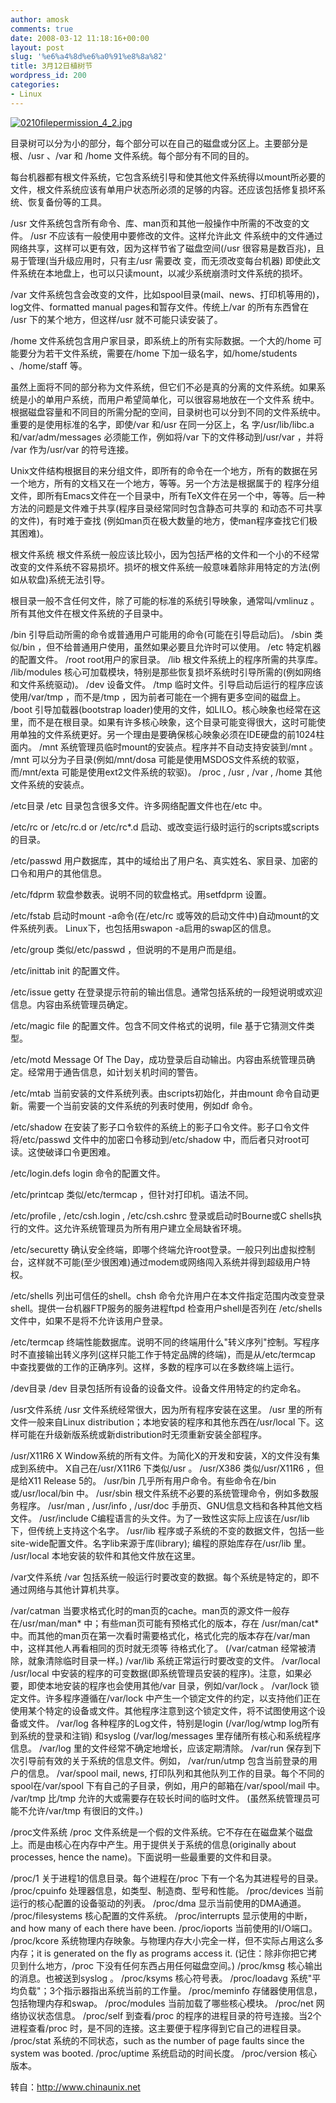```yaml
---
author: amosk
comments: true
date: 2008-03-12 11:18:16+00:00
layout: post
slug: '%e6%a4%8d%e6%a0%91%e8%8a%82'
title: 3月12日植树节
wordpress_id: 200
categories:
- Linux
---
```


[![0210filepermission_4_2.jpg](http://kongove.whostas.com/blog/download/2008/03/0210filepermission_4_2.jpg)](http://kongove.whostas.com/blog/download/2008/03/0210filepermission_4_2.jpg)


目录树可以分为小的部分，每个部分可以在自己的磁盘或分区上。主要部分是根、/usr 、/var 和 /home 文件系统。每个部分有不同的目的。

每台机器都有根文件系统，它包含系统引导和使其他文件系统得以mount所必要的文件，根文件系统应该有单用户状态所必须的足够的内容。还应该包括修复损坏系统、恢复备份等的工具。

/usr 文件系统包含所有命令、库、man页和其他一般操作中所需的不改变的文件。 /usr 不应该有一般使用中要修改的文件。这样允许此文 件系统中的文件通过网络共享，这样可以更有效，因为这样节省了磁盘空间(/usr 很容易是数百兆)，且易于管理(当升级应用时，只有主/usr 需要改 变，而无须改变每台机器) 即使此文件系统在本地盘上，也可以只读mount，以减少系统崩溃时文件系统的损坏。

/var 文件系统包含会改变的文件，比如spool目录(mail、news、打印机等用的)， log文件、formatted manual pages和暂存文件。传统上/var 的所有东西曾在 /usr 下的某个地方，但这样/usr 就不可能只读安装了。

<!-- more -->/home 文件系统包含用户家目录，即系统上的所有实际数据。一个大的/home 可能要分为若干文件系统，需要在/home 下加一级名字，如/home/students 、/home/staff 等。

虽然上面将不同的部分称为文件系统，但它们不必是真的分离的文件系统。如果系统是小的单用户系统，而用户希望简单化，可以很容易地放在一个文件系 统中。根据磁盘容量和不同目的所需分配的空间，目录树也可以分到不同的文件系统中。重要的是使用标准的名字，即使/var 和/usr 在同一分区上，名 字/usr/lib/libc.a 和/var/adm/messages 必须能工作，例如将/var 下的文件移动到/usr/var ，并将 /var 作为/usr/var 的符号连接。

Unix文件结构根据目的来分组文件，即所有的命令在一个地方，所有的数据在另一个地方，所有的文档又在一个地方，等等。另一个方法是根据属于的 程序分组文件，即所有Emacs文件在一个目录中，所有TeX文件在另一个中，等等。后一种方法的问题是文件难于共享(程序目录经常同时包含静态可共享的 和动态不可共享的文件)，有时难于查找 (例如man页在极大数量的地方，使man程序查找它们极其困难)。

根文件系统
根文件系统一般应该比较小，因为包括严格的文件和一个小的不经常改变的文件系统不容易损坏。损坏的根文件系统一般意味着除非用特定的方法(例如从软盘)系统无法引导。

根目录一般不含任何文件，除了可能的标准的系统引导映象，通常叫/vmlinuz 。所有其他文件在根文件系统的子目录中。

/bin
引导启动所需的命令或普通用户可能用的命令(可能在引导启动后)。
/sbin
类似/bin ，但不给普通用户使用，虽然如果必要且允许时可以使用。
/etc
特定机器的配置文件。
/root
root用户的家目录。
/lib
根文件系统上的程序所需的共享库。
/lib/modules
核心可加载模块，特别是那些恢复损坏系统时引导所需的(例如网络和文件系统驱动)。
/dev
设备文件。
/tmp
临时文件。引导启动后运行的程序应该使用/var/tmp ，而不是/tmp ，因为前者可能在一个拥有更多空间的磁盘上。
/boot
引导加载器(bootstrap loader)使用的文件，如LILO。核心映象也经常在这里，而不是在根目录。如果有许多核心映象，这个目录可能变得很大，这时可能使用单独的文件系统更好。另一个理由是要确保核心映象必须在IDE硬盘的前1024柱面内。
/mnt
系统管理员临时mount的安装点。程序并不自动支持安装到/mnt 。 /mnt 可以分为子目录(例如/mnt/dosa  可能是使用MSDOS文件系统的软驱，而/mnt/exta 可能是使用ext2文件系统的软驱)。
/proc , /usr , /var , /home
其他文件系统的安装点。

/etc目录
/etc 目录包含很多文件。许多网络配置文件也在/etc 中。

/etc/rc  or /etc/rc.d  or /etc/rc*.d
启动、或改变运行级时运行的scripts或scripts的目录。

/etc/passwd
用户数据库，其中的域给出了用户名、真实姓名、家目录、加密的口令和用户的其他信息。

/etc/fdprm
软盘参数表。说明不同的软盘格式。用setfdprm 设置。

/etc/fstab
启动时mount -a命令(在/etc/rc 或等效的启动文件中)自动mount的文件系统列表。 Linux下，也包括用swapon -a启用的swap区的信息。

/etc/group
类似/etc/passwd ，但说明的不是用户而是组。

/etc/inittab
init 的配置文件。

/etc/issue
getty 在登录提示符前的输出信息。通常包括系统的一段短说明或欢迎信息。内容由系统管理员确定。

/etc/magic
file 的配置文件。包含不同文件格式的说明，file 基于它猜测文件类型。

/etc/motd
Message Of The Day，成功登录后自动输出。内容由系统管理员确定。经常用于通告信息，如计划关机时间的警告。

/etc/mtab
当前安装的文件系统列表。由scripts初始化，并由mount 命令自动更新。需要一个当前安装的文件系统的列表时使用，例如df 命令。

/etc/shadow
在安装了影子口令软件的系统上的影子口令文件。影子口令文件将/etc/passwd 文件中的加密口令移动到/etc/shadow 中，而后者只对root可读。这使破译口令更困难。

/etc/login.defs
login 命令的配置文件。

/etc/printcap
类似/etc/termcap ，但针对打印机。语法不同。

/etc/profile , /etc/csh.login , /etc/csh.cshrc
登录或启动时Bourne或C shells执行的文件。这允许系统管理员为所有用户建立全局缺省环境。

/etc/securetty
确认安全终端，即哪个终端允许root登录。一般只列出虚拟控制台，这样就不可能(至少很困难)通过modem或网络闯入系统并得到超级用户特权。

/etc/shells
列出可信任的shell。chsh 命令允许用户在本文件指定范围内改变登录shell。提供一台机器FTP服务的服务进程ftpd 检查用户shell是否列在 /etc/shells 文件中，如果不是将不允许该用户登录。

/etc/termcap
终端性能数据库。说明不同的终端用什么"转义序列"控制。写程序时不直接输出转义序列(这样只能工作于特定品牌的终端)，而是从/etc/termcap 中查找要做的工作的正确序列。这样，多数的程序可以在多数终端上运行。

/dev目录
/dev 目录包括所有设备的设备文件。设备文件用特定的约定命名。

/usr文件系统
/usr 文件系统经常很大，因为所有程序安装在这里。 /usr 里的所有文件一般来自Linux distribution；本地安装的程序和其他东西在/usr/local 下。这样可能在升级新版系统或新distribution时无须重新安装全部程序。

/usr/X11R6
X Window系统的所有文件。为简化X的开发和安装，X的文件没有集成到系统中。 X自己在/usr/X11R6 下类似/usr 。
/usr/X386
类似/usr/X11R6 ，但是给X11 Release 5的。
/usr/bin
几乎所有用户命令。有些命令在/bin 或/usr/local/bin 中。
/usr/sbin
根文件系统不必要的系统管理命令，例如多数服务程序。
/usr/man , /usr/info , /usr/doc
手册页、GNU信息文档和各种其他文档文件。
/usr/include
C编程语言的头文件。为了一致性这实际上应该在/usr/lib 下，但传统上支持这个名字。
/usr/lib
程序或子系统的不变的数据文件，包括一些site-wide配置文件。名字lib来源于库(library); 编程的原始库存在/usr/lib 里。
/usr/local
本地安装的软件和其他文件放在这里。

/var文件系统
/var 包括系统一般运行时要改变的数据。每个系统是特定的，即不通过网络与其他计算机共享。

/var/catman
当要求格式化时的man页的cache。man页的源文件一般存在/usr/man/man* 中；有些man页可能有预格式化的版本，存在 /usr/man/cat* 中。而其他的man页在第一次看时需要格式化，格式化完的版本存在/var/man 中，这样其他人再看相同的页时就无须等 待格式化了。 (/var/catman 经常被清除，就象清除临时目录一样。)
/var/lib
系统正常运行时要改变的文件。
/var/local
/usr/local 中安装的程序的可变数据(即系统管理员安装的程序)。注意，如果必要，即使本地安装的程序也会使用其他/var 目录，例如/var/lock 。
/var/lock
锁定文件。许多程序遵循在/var/lock 中产生一个锁定文件的约定，以支持他们正在使用某个特定的设备或文件。其他程序注意到这个锁定文件，将不试图使用这个设备或文件。
/var/log
各种程序的Log文件，特别是login  (/var/log/wtmp log所有到系统的登录和注销) 和syslog (/var/log/messages 里存储所有核心和系统程序信息。 /var/log 里的文件经常不确定地增长，应该定期清除。
/var/run
保存到下次引导前有效的关于系统的信息文件。例如， /var/run/utmp 包含当前登录的用户的信息。
/var/spool
mail, news, 打印队列和其他队列工作的目录。每个不同的spool在/var/spool 下有自己的子目录，例如，用户的邮箱在/var/spool/mail 中。
/var/tmp
比/tmp 允许的大或需要存在较长时间的临时文件。 (虽然系统管理员可能不允许/var/tmp 有很旧的文件。)

/proc文件系统
/proc 文件系统是一个假的文件系统。它不存在在磁盘某个磁盘上。而是由核心在内存中产生。用于提供关于系统的信息(originally about processes, hence the name)。下面说明一些最重要的文件和目录。

/proc/1
关于进程1的信息目录。每个进程在/proc 下有一个名为其进程号的目录。
/proc/cpuinfo
处理器信息，如类型、制造商、型号和性能。
/proc/devices
当前运行的核心配置的设备驱动的列表。
/proc/dma
显示当前使用的DMA通道。
/proc/filesystems
核心配置的文件系统。
/proc/interrupts
显示使用的中断，and how many of each there have been.
/proc/ioports
当前使用的I/O端口。
/proc/kcore
系统物理内存映象。与物理内存大小完全一样，但不实际占用这么多内存；it is generated on the fly as programs access it. (记住：除非你把它拷贝到什么地方，/proc 下没有任何东西占用任何磁盘空间。)
/proc/kmsg
核心输出的消息。也被送到syslog 。
/proc/ksyms
核心符号表。
/proc/loadavg
系统"平均负载"；3个指示器指出系统当前的工作量。
/proc/meminfo
存储器使用信息，包括物理内存和swap。
/proc/modules
当前加载了哪些核心模块。
/proc/net
网络协议状态信息。
/proc/self
到查看/proc 的程序的进程目录的符号连接。当2个进程查看/proc 时，是不同的连接。这主要便于程序得到它自己的进程目录。
/proc/stat
系统的不同状态，such as the number of page faults since the system was booted.
/proc/uptime
系统启动的时间长度。
/proc/version
核心版本。

转自：http://www.chinaunix.net
